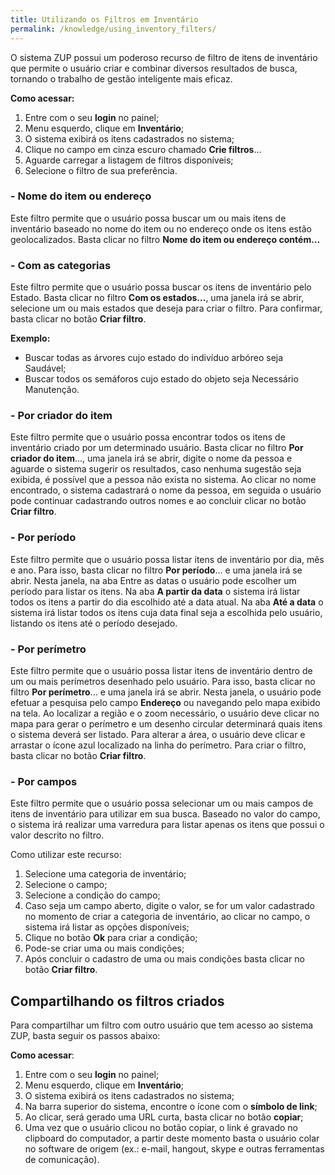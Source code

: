 ```yaml
---
title: Utilizando os Filtros em Inventário
permalink: /knowledge/using_inventory_filters/
---
```


O sistema ZUP possui um poderoso recurso de filtro de itens de inventário que permite o usuário criar e combinar diversos resultados de busca, tornando o trabalho de gestão inteligente mais eficaz.

**Como acessar:**
1. Entre com o seu **login** no painel;
2. Menu esquerdo, clique em **Inventário**;
3. O sistema exibirá os itens cadastrados no sistema;
4. Clique no campo em cinza escuro chamado **Crie filtros**...
5. Aguarde carregar a listagem de filtros disponíveis;
6. Selecione o filtro de sua preferência.


### - Nome do item ou endereço

Este filtro permite que o usuário possa buscar um ou mais itens de inventário baseado no nome do item ou no endereço onde os itens estão geolocalizados. Basta clicar no filtro **Nome do item ou endereço contém…**

### - Com as categorias

Este filtro permite que o usuário possa buscar os itens de inventário pelo Estado. Basta clicar no filtro **Com os estados...**, uma janela irá se abrir, selecione um ou mais estados que deseja para criar o filtro. Para confirmar, basta clicar no botão **Criar filtro**.

**Exemplo:**
* Buscar todas as árvores cujo estado do indivíduo arbóreo seja Saudável;
* Buscar todos os semáforos cujo estado do objeto seja Necessário Manutenção.

### - Por criador do item

Este filtro permite que o usuário possa encontrar todos os itens de inventário criado por um determinado usuário. Basta clicar no filtro **Por criador do item**..., uma janela irá se abrir, digite o nome da pessoa e aguarde o sistema sugerir os resultados, caso nenhuma sugestão seja exibida, é possível que a pessoa não exista no sistema. Ao clicar no nome encontrado, o sistema cadastrará o nome da pessoa, em seguida o usuário pode continuar cadastrando outros nomes e ao concluir clicar no botão **Criar filtro**.

### - Por período

Este filtro permite que o usuário possa listar itens de inventário por dia, mês e ano. Para isso, basta clicar no filtro **Por período**... e uma janela irá se abrir. Nesta janela, na aba Entre as datas o usuário pode escolher um período para listar os itens. Na aba **A partir da data** o sistema irá listar todos os itens a partir do dia escolhido até a data atual. Na aba **Até a data** o sistema irá listar todos os itens cuja data final seja a escolhida pelo usuário, listando os itens até o período desejado.

### - Por perímetro

Este filtro permite que o usuário possa listar itens de inventário dentro de um ou mais perímetros desenhado pelo usuário. Para isso, basta clicar no filtro **Por perímetro**... e uma janela irá se abrir. Nesta janela, o usuário pode efetuar a pesquisa pelo campo **Endereço** ou navegando pelo mapa exibido na tela. Ao localizar a região e o zoom necessário, o usuário deve clicar no mapa para gerar o perímetro e um desenho circular determinará quais itens o sistema deverá ser listado. Para alterar a área, o usuário deve clicar e arrastar o ícone azul localizado na linha do perímetro. Para criar o filtro, basta clicar no botão **Criar filtro**.

### - Por campos

Este filtro permite que o usuário possa selecionar um ou mais campos de itens de inventário para utilizar em sua busca. Baseado no valor do campo, o sistema irá realizar uma varredura para listar apenas os itens que possui o valor descrito no filtro.

Como utilizar este recurso:
1. Selecione uma categoria de inventário;
2. Selecione o campo;
3. Selecione a condição do campo;
4. Caso seja um campo aberto, digite o valor, se for um valor cadastrado no momento de criar a categoria de inventário, ao clicar no campo, o sistema irá listar as opções disponíveis;
5. Clique no botão **Ok** para criar a condição;
6. Pode-se criar uma ou mais condições;
7. Após concluir o cadastro de uma ou mais condições basta clicar no botão **Criar filtro**.


## Compartilhando os filtros criados

Para compartilhar um filtro com outro usuário que tem acesso ao sistema ZUP, basta seguir os passos abaixo:

**Como acessar**:
1. Entre com o seu **login** no painel;
2. Menu esquerdo, clique em **Inventário**;
3. O sistema exibirá os itens cadastrados no sistema;
4. Na barra superior do sistema, encontre o ícone com o **símbolo de link**;
5. Ao clicar, será gerado uma URL curta, basta clicar no botão **copiar**;
6. Uma vez que o usuário clicou no botão copiar, o link é gravado no clipboard do computador, a partir deste momento basta o usuário colar no software de origem (ex.: e-mail, hangout, skype e outras ferramentas de comunicação).
